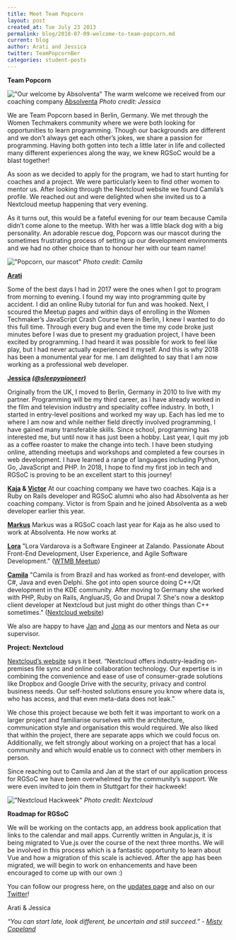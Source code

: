 ```yaml
---
title: Meet Team Popcorn
layout: post
created_at: Tue July 23 2013
permalink: blog/2018-07-09-welcome-to-team-popcorn.md
current: blog
author: Arati and Jessica
twitter: TeamPopcornBer
categories: student-posts
---
```


**Team Popcorn**

!["Our welcome by Absolventa"](http://url/to/img.png)
The warm welcome we received from our coaching company [Absolventa](https://www.absolventa.de/)
*Photo credit: Jessica*

We are Team Popcorn based in Berlin, Germany. We met through the Women Techmakers community where we were both looking for opportunities to learn programming. Though our backgrounds are different and we don’t always get each other’s jokes, we share a passion for programming. Having both gotten into tech a little later in life and collected many different experiences along the way, we knew RGSoC would be a blast together!

As soon as we decided to apply for the program, we had to start hunting for coaches and a project. We were particularly keen to find other women to mentor us. After looking through the Nextcloud website we found Camila’s profile. We reached out and were delighted when she invited us to a Nextcloud meetup happening that very evening.

As it turns out, this would be a fateful evening for our team because Camila didn’t come alone to the meetup. With her was a little black dog with a big personality. An adorable rescue dog, Popcorn was our mascot during the sometimes frustrating process of setting up our development environments and we had no other choice than to honour her with our team name!

!["Popcorn, our mascot"](http://url/to/img.png)
*Photo credit: Camila*

**[Arati]()**

Some of the best days I had in 2017 were the ones when I got to program from morning to evening. I found my way into programming quite by accident. I did an online Ruby tutorial for fun and was hooked. Next, I scoured the Meetup pages and within days of enrolling in the Women Techmaker’s JavaScript Crash Course here in Berlin, I knew I wanted to do this full time. Through every bug and even the time my code broke just minutes before I was due to present my graduation project, I have been excited by programming. I had heard it was possible for work to feel like play, but I had never actually experienced it myself. And this is why 2018 has been a monumental year for me. I am delighted to say that I am now working as a professional web developer. 

**[Jessica]() *[(@sleepypioneer)](https://twitter.com/sleepypioneer)***

Originally from the UK, I moved to Berlin, Germany in 2010 to live with my partner. Programming will be my third career, as I have already worked in the film and television industry and speciality coffee industry. In both, I started in entry-level positions and worked my way up. Each has led me to where I am now and while neither field directly involved programming, I have gained many transferable skills. Since school, programming has interested me, but until now it has just been a hobby. Last year, I quit my job as a coffee roaster to make the change into tech. I have been studying online, attending meetups and workshops and completed a few courses in web development.
I have learned a range of languages including Python, Go, JavaScript and PHP. In 2018, I hope to find my first job in tech and RGSoC is proving to be an excellent start to this journey!

**[Kaja](https://github.com/kajatiger) & [Victor](https://github.com/elalemanyo)**
At our coaching company we have two coaches. Kaja is a Ruby on Rails developer and RGSoC alumni who also had Absolventa as her coaching company. Victor is from Spain and he joined Absolventa as a web developer earlier this year.

**[Markus](https://github.com/axlwaii)**
Markus was a RGSoC coach last year for Kaja as he also used to work at Absolventa. He now works at 

**[Lora](https://github.com/lorabv)**
"Lora Vardarova is a Software Engineer at Zalando. Passionate About Front-End Development, User Experience, and Agile Software Development." ([WTMB Meetup](https://www.meetup.com/Women-Techmakers-Berlin/events/246814497/))

**[Camila](https://github.com/camilasan)**
"Camila is from Brazil and has worked as front-end developer, with C#, Java and even Delphi. She got into open source doing C++/Qt development in the KDE community. After moving to Germany she worked with PHP, Ruby on Rails, AngluarJS, Go and Drupal 7. She's now a desktop client developer at Nextcloud but just might do other things than C++ sometimes." ([Nextcloud website](https://nextcloud.com/))

We also are happy to have [Jan](https://github.com/jancborchardt) and [Jona](https://github.com/jonatoni) as our mentors and Neta as our supervisor.

**Project: Nextcloud**

[Nextcloud’s website](https://nextcloud.com/) says it best. “Nextcloud offers industry-leading on-premises file sync and online collaboration technology. Our expertise is in combining the convenience and ease of use of consumer-grade solutions like Dropbox and Google Drive with the security, privacy and control business needs.
Our self-hosted solutions ensure you know where data is, who has access, and that even meta-data does not leak.”

We chose this project because we both felt it was important to work on a larger project and familiarise ourselves with the architecture, communication style and organisation this would required.  We also liked that within the project, there are separate apps which we could focus on. Additionally, we felt strongly about working on a project that has a local community and which would enable us to connect with other members in person.

Since reaching out to Camila and Jan at the start of our application process for RGSoC we have been overwhelmed by the community’s support. We were even invited to join them in Stuttgart for their hackweek!

!["Nextcloud Hackweek"](http://url/to/img.png)
*Photo credit: Nextcloud*

**Roadmap for RGSoC**

We will be working on the contacts app, an address book application that links to the calendar and mail apps. Currently written in Angular.js, it is being migrated to Vue.js over the course of the next three months. We will be involved in this process which is a fantastic opportunity to learn about Vue and how a migration of this scale is achieved.
After the app has been migrated, we will begin to work on enhancements and have been encouraged to come up with our own :)

You can follow our progress here, on the [updates page](https://teams.railsgirlssummerofcode.org/) and also on our [Twitter](https://twitter.com/TeamPopcornBer)!

Arati & Jessica



*“You can start late, look different, be uncertain and still succeed.”  - [Misty Copeland](https://twitter.com/mistyonpointe)*







